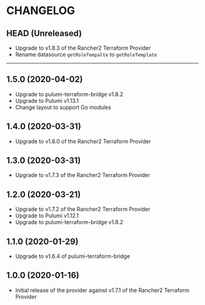 CHANGELOG
=========

## HEAD (Unreleased)
* Upgrade to v1.8.3 of the Rancher2 Terraform Provider
* Rename datasource `getRoleTempalte` to `getRoleTemplate`

---

## 1.5.0 (2020-04-02)
* Upgrade to pulumi-terraform-bridge v1.8.2
* Upgrade to Pulumi v1.13.1
* Change layout to support Go modules

## 1.4.0 (2020-03-31)
* Upgrade to v1.8.0 of the Rancher2 Terraform Provider

## 1.3.0 (2020-03-31)
* Upgrade to v1.7.3 of the Rancher2 Terraform Provider

## 1.2.0 (2020-03-21)
* Upgrade to v1.7.2 of the Rancher2 Terraform Provider
* Upgrade to Pulumi v1.12.1
* Upgrade to pulumi-terraform-bridge v1.8.2

## 1.1.0 (2020-01-29)
* Upgrade to v1.6.4 of pulumi-terraform-bridge

## 1.0.0 (2020-01-16)
* Initial release of the provider against v1.7.1 of the Rancher2 Terraform Provider
